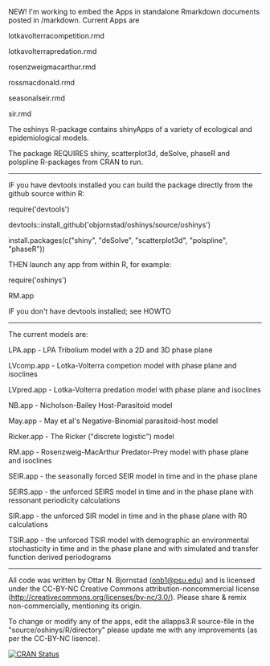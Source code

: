 NEW! I'm working to embed the Apps in standalone Rmarkdown documents posted in /markdown. Current Apps are

lotkavolterracompetition.rmd

lotkavolterrapredation.rmd

rosenzweigmacarthur.rmd

rossmacdonald.rmd

seasonalseir.rmd

sir.rmd



The oshinys R-package contains shinyApps of a variety of ecological and epidemiological models. 

The package REQUIRES shiny,
    scatterplot3d,
    deSolve,
    phaseR and
    polspline R-packages from CRAN to run.
    
________________________________________

IF you have devtools installed you can  build the package directly from the github source within R:


require('devtools')

   devtools::install_github('objornstad/oshinys/source/oshinys')

   install.packages(c("shiny", "deSolve", "scatterplot3d", "polspline", "phaseR"))


THEN launch any app from within R, for example:


require('oshinys')

   RM.app


IF you don't have devtools installed; see HOWTO
________________________________________

The current models are:

LPA.app - LPA Tribolium model with a 2D and 3D phase plane

LVcomp.app - Lotka-Volterra competion model with phase plane and isoclines

LVpred.app - Lotka-Volterra predation model with phase plane and isoclines

NB.app - Nicholson-Bailey Host-Parasitoid model

May.app - May et al's Negative-Binomial parasitoid-host model

Ricker.app - The Ricker ("discrete logistic") model

RM.app - Rosenzweig-MacArthur Predator-Prey model with phase plane and isoclines

SEIR.app - the seasonally forced SEIR model in time and in the phase plane

SEIRS.app - the unforced SEIRS model in time and in the phase plane with ressonant periodicity calculations

SIR.app - the unforced SIR model in time and in the phase plane with R0 calculations

TSIR.app - the unforced TSIR model with demographic an environmental stochasticity in time and in 
the phase plane and with simulated and transfer function derived periodograms

________________________________

All code was written by Ottar N. Bjornstad (onb1@psu.edu) and is licensed under the CC-BY-NC Creative Commons attribution-noncommercial license (http://creativecommons.org/licenses/by-nc/3.0/). Please share & remix non-commercially, mentioning its origin.

To change or modify any of the apps, edit the allapps3.R source-file in the "source/oshinys/R/directory" please update me with any improvements (as per the CC-BY-NC lisence).

[![CRAN Status](https://www.r-pkg.org/badges/version/oshinys)](https://cran.r-project.org/package=oshinys)
